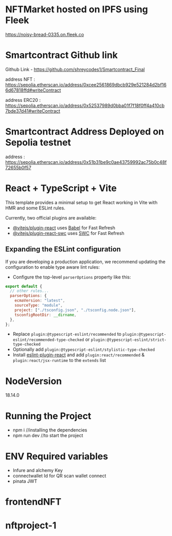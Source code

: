 # NFTMarket hosted on IPFS using Fleek

[https://noisy-bread-0335.on.fleek.co
](https://noisy-bread-0335.on.fleek.co/)
# Smartcontract Github link
Github Link - https://github.com/shreycodes1/Smartcontract_Final


address NFT : https://sepolia.etherscan.io/address/0xcee2561869dbcb929e521284d2bf166d67818ffd#writeContract

address ERC20 : https://sepolia.etherscan.io/address/0x52537989d0bba01f7f18f0ff4a410cb7bde37d41#writeContract
# Smartcontract Address Deployed on Sepolia testnet 

address : https://sepolia.etherscan.io/address/0x51b31be9c0ae43759992ac75b0c48f72655b0f57

# React + TypeScript + Vite

This template provides a minimal setup to get React working in Vite with HMR and some ESLint rules.

Currently, two official plugins are available:

- [@vitejs/plugin-react](https://github.com/vitejs/vite-plugin-react/blob/main/packages/plugin-react/README.md) uses [Babel](https://babeljs.io/) for Fast Refresh
- [@vitejs/plugin-react-swc](https://github.com/vitejs/vite-plugin-react-swc) uses [SWC](https://swc.rs/) for Fast Refresh

## Expanding the ESLint configuration

If you are developing a production application, we recommend updating the configuration to enable type aware lint rules:

- Configure the top-level `parserOptions` property like this:

```js
export default {
  // other rules...
  parserOptions: {
    ecmaVersion: "latest",
    sourceType: "module",
    project: ["./tsconfig.json", "./tsconfig.node.json"],
    tsconfigRootDir: __dirname,
  },
};
```

- Replace `plugin:@typescript-eslint/recommended` to `plugin:@typescript-eslint/recommended-type-checked` or `plugin:@typescript-eslint/strict-type-checked`
- Optionally add `plugin:@typescript-eslint/stylistic-type-checked`
- Install [eslint-plugin-react](https://github.com/jsx-eslint/eslint-plugin-react) and add `plugin:react/recommended` & `plugin:react/jsx-runtime` to the `extends` list


# NodeVersion

18.14.0

# Running the Project

- npm i //installing the dependencies
- npm run dev //to start the project

# ENV Required variables

- Infure and alchemy Key
- connectwallet Id for QR scan wallet connect
- pinata JWT
# frontendNFT
# nftproject-1
